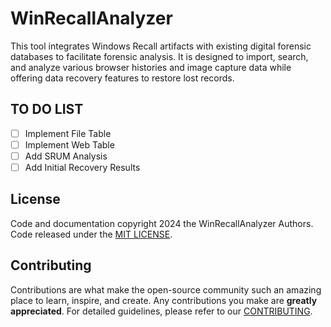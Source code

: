 # WinRecallAnalyzer

This tool integrates Windows Recall artifacts with existing digital forensic databases to facilitate forensic analysis. It is designed to import, search, and analyze various browser histories and image capture data while offering data recovery features to restore lost records.

## TO DO LIST

- [ ] Implement File Table  
- [ ] Implement Web Table  
- [ ] Add SRUM Analysis  
- [ ] Add Initial Recovery Results

## License

Code and documentation copyright 2024 the WinRecallAnalyzer Authors. Code released under the [MIT LICENSE](https://github.com/Perk31e/WinRecallAnalyzer/blob/main/LICENSE).

## Contributing

Contributions are what make the open-source community such an amazing place to learn, inspire, and create. Any contributions you make are **greatly appreciated**. For detailed guidelines, please refer to our [CONTRIBUTING](https://github.com/Perk31e/WinRecallAnalyzer/blob/main/CONTRIBUTING.md).
